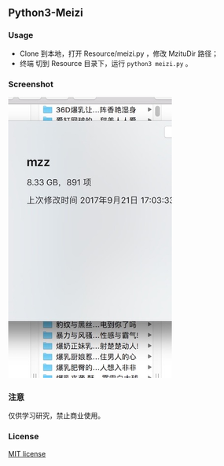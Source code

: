 ## Python3-Meizi

### Usage
* Clone 到本地，打开 Resource/meizi.py ，修改 MzituDir 路径；
* 终端 切到 Resource 目录下，运行 `python3 meizi.py` 。

### Screenshot
![](Image/meizi.jpeg)

### 注意
仅供学习研究，禁止商业使用。

### License	

[MIT license](LICENSE)
